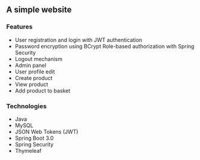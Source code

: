 ## A simple website
### Features
- User registration and login with JWT authentication
- Password encryption using BCrypt
  Role-based authorization with Spring Security
- Logout mechanism
- Admin panel
- User profile edit
- Create product
- View product
- Add product to basket
### Technologies
- Java
- MySQL
- JSON Web Tokens (JWT)
- Spring Boot 3.0
- Spring Security
- Thymeleaf
